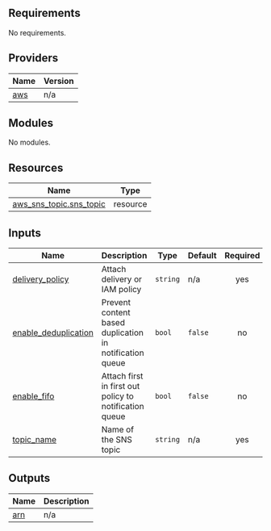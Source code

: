 ## Requirements

No requirements.

## Providers

| Name | Version |
|------|---------|
| <a name="provider_aws"></a> [aws](#provider\_aws) | n/a |

## Modules

No modules.

## Resources

| Name | Type |
|------|------|
| [aws_sns_topic.sns_topic](https://registry.terraform.io/providers/hashicorp/aws/latest/docs/resources/sns_topic) | resource |

## Inputs

| Name | Description | Type | Default | Required |
|------|-------------|------|---------|:--------:|
| <a name="input_delivery_policy"></a> [delivery\_policy](#input\_delivery\_policy) | Attach delivery or IAM policy | `string` | n/a | yes |
| <a name="input_enable_deduplication"></a> [enable\_deduplication](#input\_enable\_deduplication) | Prevent content based duplication in notification queue | `bool` | `false` | no |
| <a name="input_enable_fifo"></a> [enable\_fifo](#input\_enable\_fifo) | Attach first in first out policy to notification queue | `bool` | `false` | no |
| <a name="input_topic_name"></a> [topic\_name](#input\_topic\_name) | Name of the SNS topic | `string` | n/a | yes |

## Outputs

| Name | Description |
|------|-------------|
| <a name="output_arn"></a> [arn](#output\_arn) | n/a |

